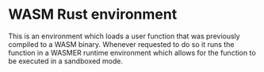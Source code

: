 # WASM Rust environment

This is an environment which loads a user function that was previously compiled to a WASM binary. Whenever requested to
do so it runs the function in a WASMER runtime environment which allows for the function to be executed in a sandboxed
mode.
